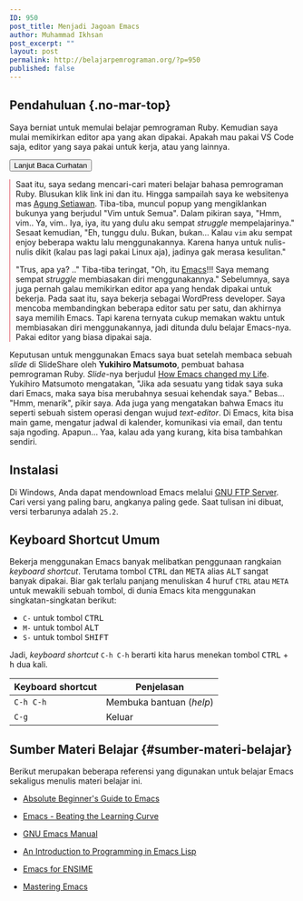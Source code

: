 ```yaml
---
ID: 950
post_title: Menjadi Jagoan Emacs
author: Muhammad Ikhsan
post_excerpt: ""
layout: post
permalink: http://belajarpemrograman.org/?p=950
published: false
---
```

## Pendahuluan {.no-mar-top}

Saya berniat untuk memulai belajar pemrograman Ruby. Kemudian saya mulai memikirkan editor apa yang akan dipakai. Apakah mau pakai VS Code saja, editor yang saya pakai untuk kerja, atau yang lainnya.

<button class="btn btn-danger btn-sm" data-toggle="collapse" data-target="#curhatan" style="text-transform: none">Lanjut Baca Curhatan</button>

<div id="curhatan" class="collapse" style="border-left: 1px solid #da4453; padding-left: 10px;">
Saat itu, saya sedang mencari-cari materi belajar bahasa pemrograman Ruby. Blusukan klik link ini dan itu. Hingga sampailah saya ke websitenya mas <a href="https://agung-setiawan.com/">Agung Setiawan</a>. Tiba-tiba, muncul popup yang mengiklankan bukunya yang berjudul "Vim untuk Semua". Dalam pikiran saya, "Hmm, vim.. Ya, vim.. Iya, iya, itu yang dulu aku sempat <em>struggle</em> mempelajarinya." Sesaat kemudian, "Eh, tunggu dulu. Bukan, bukan... Kalau <code>vim</code> aku sempat enjoy beberapa waktu lalu menggunakannya. Karena hanya untuk nulis-nulis dikit (kalau pas lagi pakai Linux aja), jadinya gak merasa kesulitan."

"Trus, apa ya? .." Tiba-tiba teringat, "Oh, itu <a href="https://www.gnu.org/software/emacs/">Emacs</a>!!! Saya memang sempat <em>struggle</em> membiasakan diri menggunakannya." Sebelumnya, saya juga pernah galau memikirkan editor apa yang hendak dipakai untuk bekerja. Pada saat itu, saya bekerja sebagai WordPress developer. Saya mencoba membandingkan beberapa editor satu per satu, dan akhirnya saya memilih Emacs. Tapi karena ternyata cukup memakan waktu untuk membiasakan diri menggunakannya, jadi ditunda dulu belajar Emacs-nya. Pakai editor yang biasa dipakai saja.
</div>

Keputusan untuk menggunakan Emacs saya buat setelah membaca sebuah *slide* di SlideShare oleh **Yukihiro Matsumoto**, pembuat bahasa pemrograman Ruby. *Slide*-nya berjudul [How Emacs changed my Life](https://www.slideshare.net/yukihiro_matz/how-emacs-changed-my-life). Yukihiro Matsumoto mengatakan, "Jika ada sesuatu yang tidak saya suka dari Emacs, maka saya bisa merubahnya sesuai kehendak saya." Bebas... "Hmm, menarik", pikir saya. Ada juga yang mengatakan bahwa Emacs itu seperti sebuah sistem operasi dengan wujud *text-editor*. Di Emacs, kita bisa main game, mengatur jadwal di kalender, komunikasi via email, dan tentu saja ngoding. Apapun... Yaa, kalau ada yang kurang, kita bisa tambahkan sendiri.

## Instalasi

Di Windows, Anda dapat mendownload Emacs melalui [GNU FTP Server](http://ftp.gnu.org/gnu/emacs/windows/). Cari versi yang paling baru, angkanya paling gede. Saat tulisan ini dibuat, versi terbarunya adalah `25.2`.

## Keyboard Shortcut Umum

Bekerja menggunakan Emacs banyak melibatkan penggunaan rangkaian *keyboard shortcut*. Terutama tombol <kbd>CTRL</kbd> dan <kbd>META</kbd> alias <kbd>ALT</kbd> sangat banyak dipakai. Biar gak terlalu panjang menuliskan 4 huruf `CTRL` atau `META` untuk mewakili sebuah tombol, di dunia Emacs kita menggunakan singkatan-singkatan berikut:

-   `C-` untuk tombol <kbd>CTRL</kbd>
-   `M-` untuk tombol <kbd>ALT</kbd>
-   `S-` untuk tombol <kbd>SHIFT</kbd>

Jadi, *keyboard shortcut* `C-h C-h` berarti kita harus menekan tombol <kbd>CTRL</kbd> + <kbd>h</kbd> dua kali.

| Keyboard shortcut    | Penjelasan   
| -------------------- | -------------
| `C-h C-h`            | Membuka bantuan (*help*)
| `C-g`                | Keluar

## Sumber Materi Belajar {#sumber-materi-belajar}

Berikut merupakan beberapa referensi yang digunakan untuk belajar Emacs sekaligus menulis materi belajar ini.

-   [Absolute Beginner's Guide to Emacs](http://www.jesshamrick.com/2012/09/10/absolute-beginners-guide-to-emacs/)
-   <a href="https://panthema.net/2015/0819-emacs-Beating-the-Learning-Curve-From-Zero-to-Lightspeed/emacs%20Tutorial%20-%20Beating%20the%20Learning%20Curve%20-%20From%20Zero%20to%20Lightspeed.pdf">Emacs - Beating the Learning Curve</a>

-   [GNU Emacs Manual](https://www.gnu.org/software/emacs/manual/pdf/emacs.pdf)
-   [An Introduction to Programming in Emacs Lisp](https://www.gnu.org/software/emacs/manual/pdf/eintr.pdf)
-   [Emacs for ENSIME](http://ensime.org/editors/emacs/)
-   [Mastering Emacs](https://www.masteringemacs.org/)